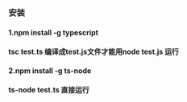 ### 安装
 #### 1.npm install -g typescript 
 #### tsc test.ts 编译成test.js文件才能用node test.js 运行
 #### 2.npm install -g ts-node 
 ####  ts-node test.ts 直接运行